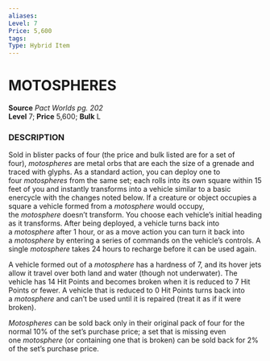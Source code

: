 ```yaml
---
aliases: 
Level: 7 
Price: 5,600
tags: 
Type: Hybrid Item
---
```

# MOTOSPHERES
**Source** _Pact Worlds pg. 202_  
**Level** 7; **Price** 5,600; **Bulk** L

### DESCRIPTION

Sold in blister packs of four (the price and bulk listed are for a set of four), _motospheres_ are metal orbs that are each the size of a grenade and traced with glyphs. As a standard action, you can deploy one to four _motospheres_ from the same set; each rolls into its own square within 15 feet of you and instantly transforms into a vehicle similar to a basic enercycle with the changes noted below. If a creature or object occupies a square a vehicle formed from a _motosphere_ would occupy, the _motosphere_ doesn’t transform. You choose each vehicle’s initial heading as it transforms. After being deployed, a vehicle turns back into a _motosphere_ after 1 hour, or as a move action you can turn it back into a _motosphere_ by entering a series of commands on the vehicle’s controls. A single _motosphere_ takes 24 hours to recharge before it can be used again.  
  
A vehicle formed out of a _motosphere_ has a hardness of 7, and its hover jets allow it travel over both land and water (though not underwater). The vehicle has 14 Hit Points and becomes broken when it is reduced to 7 Hit Points or fewer. A vehicle that is reduced to 0 Hit Points turns back into a _motosphere_ and can’t be used until it is repaired (treat it as if it were broken).  
  
_Motospheres_ can be sold back only in their original pack of four for the normal 10% of the set’s purchase price; a set that is missing even one _motosphere_ (or containing one that is broken) can be sold back for 2% of the set’s purchase price.